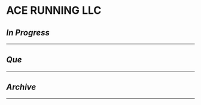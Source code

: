 # ACE RUNNING LLC

## *In Progress*

--------------------

## *Que*

-----------------------------------
## *Archive*

-----------------------------------


